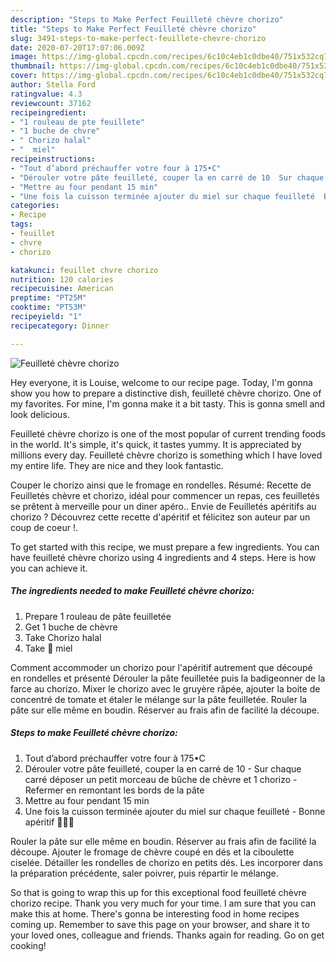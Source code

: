 ```yaml
---
description: "Steps to Make Perfect Feuilleté chèvre chorizo"
title: "Steps to Make Perfect Feuilleté chèvre chorizo"
slug: 3491-steps-to-make-perfect-feuillete-chevre-chorizo
date: 2020-07-20T17:07:06.009Z
image: https://img-global.cpcdn.com/recipes/6c10c4eb1c0dbe40/751x532cq70/feuillete-chevre-chorizo-photo-principale-de-la-recette.jpg
thumbnail: https://img-global.cpcdn.com/recipes/6c10c4eb1c0dbe40/751x532cq70/feuillete-chevre-chorizo-photo-principale-de-la-recette.jpg
cover: https://img-global.cpcdn.com/recipes/6c10c4eb1c0dbe40/751x532cq70/feuillete-chevre-chorizo-photo-principale-de-la-recette.jpg
author: Stella Ford
ratingvalue: 4.3
reviewcount: 37162
recipeingredient:
- "1 rouleau de pte feuillete"
- "1 buche de chvre"
- " Chorizo halal"
- "  miel"
recipeinstructions:
- "Tout d’abord préchauffer votre four à 175•C"
- "Dérouler votre pâte feuilleté, couper la en carré de 10  Sur chaque carré déposer un petit morceau de bûche de chèvre et 1 chorizo  Refermer en remontant les bords de la pâte"
- "Mettre au four pendant 15 min"
- "Une fois la cuisson terminée ajouter du miel sur chaque feuilleté  Bonne apéritif 🤗🤗🤗"
categories:
- Recipe
tags:
- feuillet
- chvre
- chorizo

katakunci: feuillet chvre chorizo 
nutrition: 120 calories
recipecuisine: American
preptime: "PT25M"
cooktime: "PT53M"
recipeyield: "1"
recipecategory: Dinner

---
```



![Feuilleté chèvre chorizo](https://img-global.cpcdn.com/recipes/6c10c4eb1c0dbe40/751x532cq70/feuillete-chevre-chorizo-photo-principale-de-la-recette.jpg)

Hey everyone, it is Louise, welcome to our recipe page. Today, I'm gonna show you how to prepare a distinctive dish, feuilleté chèvre chorizo. One of my favorites. For mine, I'm gonna make it a bit tasty. This is gonna smell and look delicious.

Feuilleté chèvre chorizo is one of the most popular of current trending foods in the world. It's simple, it's quick, it tastes yummy. It is appreciated by millions every day. Feuilleté chèvre chorizo is something which I have loved my entire life. They are nice and they look fantastic.

Couper le chorizo ainsi que le fromage en rondelles. Résumé: Recette de Feuilletés chèvre et chorizo, idéal pour commencer un repas, ces feuilletés se prêtent à merveille pour un diner apéro.. Envie de Feuilletés apéritifs au chorizo ? Découvrez cette recette d&#39;apéritif et félicitez son auteur par un coup de coeur !.


To get started with this recipe, we must prepare a few ingredients. You can have feuilleté chèvre chorizo using 4 ingredients and 4 steps. Here is how you can achieve it.

<!--inarticleads1-->

##### The ingredients needed to make Feuilleté chèvre chorizo:

1. Prepare 1 rouleau de pâte feuilletée
1. Get 1 buche de chèvre
1. Take  Chorizo halal
1. Take  🍯 miel


Comment accommoder un chorizo pour l&#39;apéritif autrement que découpé en rondelles et présenté Dérouler la pâte feuilletée puis la badigeonner de la farce au chorizo. Mixer le chorizo avec le gruyère râpée, ajouter la boite de concentré de tomate et étaler le mélange sur la pâte feuilletée. Rouler la pâte sur elle même en boudin. Réserver au frais afin de facilité la découpe. 

<!--inarticleads2-->

##### Steps to make Feuilleté chèvre chorizo:

1. Tout d’abord préchauffer votre four à 175•C
1. Dérouler votre pâte feuilleté, couper la en carré de 10  - Sur chaque carré déposer un petit morceau de bûche de chèvre et 1 chorizo  - Refermer en remontant les bords de la pâte
1. Mettre au four pendant 15 min
1. Une fois la cuisson terminée ajouter du miel sur chaque feuilleté  - Bonne apéritif 🤗🤗🤗


Rouler la pâte sur elle même en boudin. Réserver au frais afin de facilité la découpe. Ajouter le fromage de chèvre coupé en dés et la ciboulette ciselée. Détailler les rondelles de chorizo en petits dés. Les incorporer dans la préparation précédente, saler poivrer, puis répartir le mélange. 

So that is going to wrap this up for this exceptional food feuilleté chèvre chorizo recipe. Thank you very much for your time. I am sure that you can make this at home. There's gonna be interesting food in home recipes coming up. Remember to save this page on your browser, and share it to your loved ones, colleague and friends. Thanks again for reading. Go on get cooking!
